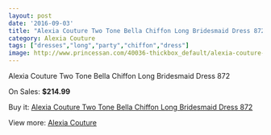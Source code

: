 ```yaml
---
layout: post
date: '2016-09-03'
title: "Alexia Couture Two Tone Bella Chiffon Long Bridesmaid Dress 872"
category: Alexia Couture
tags: ["dresses","long","party","chiffon","dress"]
image: http://www.princessan.com/40036-thickbox_default/alexia-couture-two-tone-bella-chiffon-long-bridesmaid-dress-872.jpg
---
```

Alexia Couture Two Tone Bella Chiffon Long Bridesmaid Dress 872

On Sales: **$214.99**
<a href="https://www.princessan.com/en/18735-alexia-couture-two-tone-bella-chiffon-long-bridesmaid-dress-872.html"><amp-img layout="responsive" width="600" height="600" src="//www.princessan.com/40036-thickbox_default/alexia-couture-two-tone-bella-chiffon-long-bridesmaid-dress-872.jpg" alt="Alexia Couture Two Tone Bella Chiffon Long Bridesmaid Dress 872 0" /></a>

Buy it: [Alexia Couture Two Tone Bella Chiffon Long Bridesmaid Dress 872](https://www.princessan.com/en/18735-alexia-couture-two-tone-bella-chiffon-long-bridesmaid-dress-872.html "Alexia Couture Two Tone Bella Chiffon Long Bridesmaid Dress 872")

View more: [Alexia Couture](https://www.princessan.com/en/173- "Alexia Couture")